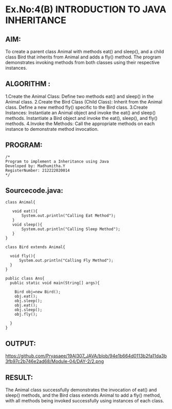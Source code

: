 # Ex.No:4(B) INTRODUCTION TO JAVA INHERITANCE

## AIM:
To create a parent class Animal with methods eat() and sleep(), and a child class Bird that inherits from Animal and adds a fly() method. The program demonstrates invoking methods from both classes using their respective instances.
## ALGORITHM :
1.Create the Animal Class:
  Define two methods eat() and sleep() in the Animal class.
2.Create the Bird Class (Child Class):
  Inherit from the Animal class.
  Define a new method fly() specific to the Bird class.
3.Create Instances:
  Instantiate an Animal object and invoke the eat() and sleep() methods.
  Instantiate a Bird object and invoke the eat(), sleep(), and fly() methods.
4.Invoke the Methods:
  Call the appropriate methods on each instance to demonstrate method invocation.




## PROGRAM:
 ```
/*
Program to implement a Inheritance using Java
Developed by: Madhumitha.Y
RegisterNumber: 212222020014 
*/
```

## Sourcecode.java:
```
class Animal{
    
   void eat(){
       System.out.println("Calling Eat Method");
   }
   void sleep(){
       System.out.println("Calling Sleep Method");
   }
}

class Bird extends Animal{
   
  void fly(){
      System.out.println("Calling Fly Method");
  }
}

public class Ans{
  public static void main(String[] args){
      
    Bird obj=new Bird();
    obj.eat();
    obj.sleep();
    obj.eat();
    obj.sleep();
    obj.fly();
    
  }
}	

```








## OUTPUT:

https://github.com/Pryasaee/19AI307_JAVA/blob/94e1b664d0113b2fa11da3b3fb97c2b746e2ad68/Module-04/DAY-2/2.png





## RESULT:
The Animal class successfully demonstrates the invocation of eat() and sleep() methods, and the Bird class extends Animal to add a fly() method, with all methods being invoked successfully using instances of each class.

